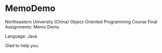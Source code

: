 # MemoDemo
Northeastern University (China) Object-Oriented Programming Course Final Assignments: Memo Demo

Language: Java

Glad to help you.
